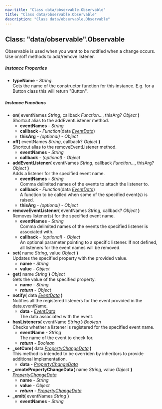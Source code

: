 ```yaml
---
nav-title: "Class data/observable.Observable"
title: "Class data/observable.Observable"
description: "Class data/observable.Observable"
---
```

## Class: "data/observable".Observable  
Observable is used when you want to be notified when a change occurs. Use on/off methods to add/remove listener.

##### Instance Properties
 - **typeName** - _String_.    
  Gets the name of the constructor function for this instance. E.g. for a Button class this will return "Button".

##### Instance Functions
 - **on(** eventNames _String_, callback _Function_..., thisArg? _Object_ **)**  
     Shortcut alias to the addEventListener method.
   - **eventNames** - _String_
   - **callback** - _Function_(data [_EventData_](../../data/observable/EventData.md))
   - **thisArg** - _(optional)_ - _Object_
 - **off(** eventNames _String_, callback? _Object_ **)**  
     Shortcut alias to the removeEventListener method.
   - **eventNames** - _String_
   - **callback** - _(optional)_ - _Object_
 - **addEventListener(** eventNames _String_, callback _Function_..., thisArg? _Object_ **)**  
     Adds a listener for the specified event name.
   - **eventNames** - _String_  
     Comma delimited names of the events to attach the listener to.
   - **callback** - _Function_(data [_EventData_](../../data/observable/EventData.md))  
     A function to be called when some of the specified event(s) is raised.
   - **thisArg** - _(optional)_ - _Object_
 - **removeEventListener(** eventNames _String_, callback? _Object_ **)**  
     Removes listener(s) for the specified event name.
   - **eventNames** - _String_  
     Comma delimited names of the events the specified listener is associated with.
   - **callback** - _(optional)_ - _Object_  
     An optional parameter pointing to a specific listener. If not defined, all listeners for the event names will be removed.
 - **set(** name _String_, value _Object_ **)**  
     Updates the specified property with the provided value.
   - **name** - _String_
   - **value** - _Object_
 - **get(** name _String_ **)** _Object_  
     Gets the value of the specified property.
   - **name** - _String_
   - _**return**_ - _Object_
 - **notify(** data [_EventData_](../../data/observable/EventData.md) **)**  
     Notifies all the registered listeners for the event provided in the data.eventName.
   - **data** - [_EventData_](../../data/observable/EventData.md)  
     The data associated with the event.
 - **hasListeners(** eventName _String_ **)** _Boolean_  
     Checks whether a listener is registered for the specified event name.
   - **eventName** - _String_  
     The name of the event to check for.
   - _**return**_ - _Boolean_
 - **_setCore(** data [_PropertyChangeData_](../../data/observable/PropertyChangeData.md) **)**  
     This method is intended to be overriden by inheritors to provide additional implementation.
   - **data** - [_PropertyChangeData_](../../data/observable/PropertyChangeData.md)
 - **_createPropertyChangeData(** name _String_, value _Object_ **)** [_PropertyChangeData_](../../data/observable/PropertyChangeData.md)
   - **name** - _String_
   - **value** - _Object_
   - _**return**_ - [_PropertyChangeData_](../../data/observable/PropertyChangeData.md)
 - **_emit(** eventNames _String_ **)**
   - **eventNames** - _String_